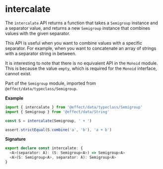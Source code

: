 # intercalate

The `intercalate` API returns a function that takes a `Semigroup` instance and a separator value, and returns a new
`Semigroup` instance that combines values with the given separator.

This API is useful when you want to combine values with a specific separator. For example, when you want to concatenate
an array of strings with a separator string in between.

It is interesting to note that there is no equivalent API in the `Monoid` module. This is because the value `empty`,
which is required for the `Monoid` interface, cannot exist.

Part of the `Semigroup` module, imported from `@effect/data/typeclass/Semigroup`.

**Example**

```ts
import { intercalate } from '@effect/data/typeclass/Semigroup'
import { Semigroup } from '@effect/data/String'

const S = intercalate(Semigroup, ' + ')

assert.strictEqual(S.combine('a', 'b'), 'a + b')
```

**Signature**

```ts
export declare const intercalate: {
  <A>(separator: A): (S: Semigroup<A>) => Semigroup<A>
  <A>(S: Semigroup<A>, separator: A): Semigroup<A>
}
```
